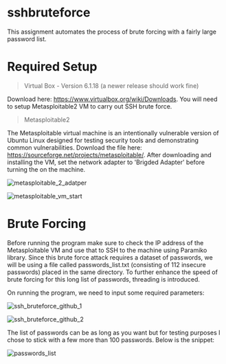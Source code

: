 # sshbruteforce

This assignment automates the process of brute forcing with a fairly large password list. 

# Required Setup

> Virtual Box - Version 6.1.18 (a newer release should work fine)

Download here: https://www.virtualbox.org/wiki/Downloads. You will need to setup Metasploitable2 VM to carry out SSH brute force. 

> Metasploitable2

The Metasploitable virtual machine is an intentionally vulnerable version of Ubuntu Linux designed for testing security tools and demonstrating common vulnerabilities. Download the file here: https://sourceforge.net/projects/metasploitable/. After downloading and installing the VM, set the network adapter to 'Brigded Adapter' before turning the on the machine.

![metasploitable_2_adatper](https://user-images.githubusercontent.com/17943347/115628281-6c5e1580-a2ce-11eb-9244-d3cfda90d699.png)


![metasploitable_vm_start](https://user-images.githubusercontent.com/17943347/115628341-80a21280-a2ce-11eb-9651-3f9971dfa15e.png)


# Brute Forcing

Before running the program make sure to check the IP address of the Metasploitable VM and use that to SSH to the machine using Paramiko library. Since this brute force attack requires a dataset of passwords, we will be using a file called passwords_list.txt (consisting of 112 insecure passwords) placed in the same directory. To further enhance the speed of brute forcing for this long list of passwords, threading is introduced.

On running the program, we need to input some required parameters:

![ssh_bruteforce_github_1](https://user-images.githubusercontent.com/17943347/115628421-9c0d1d80-a2ce-11eb-863e-ffb3b114a326.png)

![ssh_bruteforce_github_2](https://user-images.githubusercontent.com/17943347/115628432-a16a6800-a2ce-11eb-96e3-89cc4931283b.png)

The list of passwords can be as long as you want but for testing purposes I chose to stick with a few more than 100 passwords. Below is the snippet:

![passwords_list](https://user-images.githubusercontent.com/17943347/115628583-d5de2400-a2ce-11eb-88f1-77ef9779f7b3.png)
